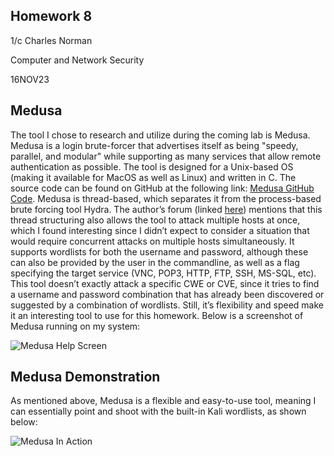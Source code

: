 ## Homework 8
1/c Charles Norman

Computer and Network Security

16NOV23

## Medusa
The tool I chose to research and utilize during the coming lab is Medusa. Medusa is a login brute-forcer that advertises itself as being "speedy, parallel, and modular" while supporting as many services that allow remote authentication as possible. The tool is designed for a Unix-based OS (making it available for MacOS as well as Linux) and written in C. The source code can be found on GitHub at the following link: [Medusa GitHub Code](https://github.com/jmk-foofus/medusa). Medusa is thread-based, which separates it from the process-based brute forcing tool Hydra. The author’s forum (linked [here]( http://foofus.net/?page_id=51)) mentions that this thread structuring also allows the tool to attack multiple hosts at once, which I found interesting since I didn’t expect to consider a situation that would require concurrent attacks on multiple hosts simultaneously. It supports wordlists for both the username and password, although these can also be provided by the user in the commandline, as well as a flag specifying the target service (VNC, POP3, HTTP, FTP, SSH, MS-SQL, etc). This tool doesn’t exactly attack a specific CWE or CVE, since it tries to find a username and password combination that has already been discovered or suggested by a combination of wordlists. Still, it’s flexibility and speed make it an interesting tool to use for this homework. Below is a screenshot of Medusa running on my system: 

![Medusa Help Screen]()

## Medusa Demonstration
As mentioned above, Medusa is a flexible and easy-to-use tool, meaning I can essentially point and shoot with the built-in Kali wordlists, as shown below:

![Medusa In Action]()
